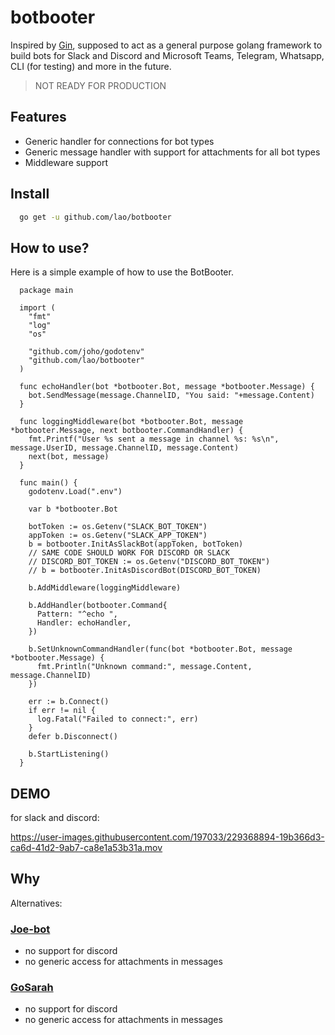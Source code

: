 # botbooter

Inspired by [Gin](https://gin-gonic.com/), supposed to act as a general purpose golang framework to build bots for Slack and Discord and Microsoft Teams, Telegram, Whatsapp, CLI (for testing) and more in the future.

> NOT READY FOR PRODUCTION

## Features

- Generic handler for connections for bot types
- Generic message handler with support for attachments for all bot types
- Middleware support

## Install
```bash
  go get -u github.com/lao/botbooter
```

## How to use?

Here is a simple example of how to use the BotBooter.

```golang
  package main

  import (
    "fmt"
    "log"
    "os"

    "github.com/joho/godotenv"
    "github.com/lao/botbooter"
  )

  func echoHandler(bot *botbooter.Bot, message *botbooter.Message) {
    bot.SendMessage(message.ChannelID, "You said: "+message.Content)
  }

  func loggingMiddleware(bot *botbooter.Bot, message *botbooter.Message, next botbooter.CommandHandler) {
    fmt.Printf("User %s sent a message in channel %s: %s\n", message.UserID, message.ChannelID, message.Content)
    next(bot, message)
  }

  func main() {
    godotenv.Load(".env")

    var b *botbooter.Bot

    botToken := os.Getenv("SLACK_BOT_TOKEN")
    appToken := os.Getenv("SLACK_APP_TOKEN")
    b = botbooter.InitAsSlackBot(appToken, botToken)
    // SAME CODE SHOULD WORK FOR DISCORD OR SLACK
    // DISCORD_BOT_TOKEN := os.Getenv("DISCORD_BOT_TOKEN")
    // b = botbooter.InitAsDiscordBot(DISCORD_BOT_TOKEN)

    b.AddMiddleware(loggingMiddleware)

    b.AddHandler(botbooter.Command{
      Pattern: "^echo ",
      Handler: echoHandler,
    })

    b.SetUnknownCommandHandler(func(bot *botbooter.Bot, message *botbooter.Message) {
      fmt.Println("Unknown command:", message.Content, message.ChannelID)
    })

    err := b.Connect()
    if err != nil {
      log.Fatal("Failed to connect:", err)
    }
    defer b.Disconnect()

    b.StartListening()
  }
```

## DEMO

for slack and discord:

https://user-images.githubusercontent.com/197033/229368894-19b366d3-ca6d-41d2-9ab7-ca8e1a53b31a.mov

## Why

Alternatives:

### [Joe-bot](https://joe-bot.net/?utm_campaign=awesomego&utm_medium=referral&utm_source=awesomego) 
 
- no support for discord
- no generic access for attachments in messages

### [GoSarah](https://github.com/oklahomer/go-sarah)

- no support for discord
- no generic access for attachments in messages

